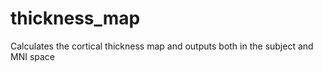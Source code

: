 # thickness_map
Calculates the cortical thickness map and outputs both in the subject and MNI space
